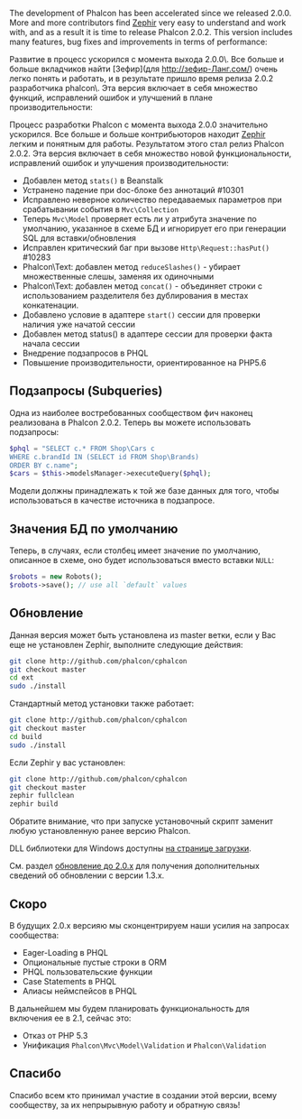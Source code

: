 The development of Phalcon has been accelerated since we released 2.0.0\. More and more contributors find [Zephir](http://zephir-lang.com/) very easy to understand and work with, and as a result it is time to release Phalcon 2.0.2\. This version includes many features, bug fixes and improvements in terms of performance:

Развитие в процесс ускорился с момента выхода 2.0.0\\. Все больше и больше вкладчиков найти [Зефир](для http://зефир-Ланг.сом/) очень легко понять и работать, и в результате пришло время релиза 2.0.2 разработчика phalcon\\. Эта версия включает в себя множество функций, исправлений ошибок и улучшений в плане производительности:

Процесс разработки Phalcon с момента выхода 2.0.0 значительно ускорился. Все больше и больше контрибьюторов находит [Zephir](http://zephir-lang.com/) легким и понятным для работы. Результатом этого стал релиз Phalcon 2.0.2. Эта версия включает в себя множество новой функциональности, исправлений ошибок и улучшения производительности:

* Добавлен метод `stats()` в Beanstalk
* Устранено падение при doc-блоке без аннотаций #10301
* Исправлено неверное количество передаваемых параметров при срабатывании события в `Mvc\Collection`
* Теперь `Mvc\Model` проверяет есть ли у атрибута значение по умолчанию, указанное в схеме БД и игнорирует его при генерации SQL для вставки/обновления
* Исправлен критический баг при вызове `Http\Request::hasPut()` #10283
* Phalcon\Text: добавлен метод `reduceSlashes()` - убирает множественные слешы, заменяя их одиночными
* Phalcon\Text: добавлен метод `concat()` - объединяет строки с использованием разделителя без дублирования в местах конкатенации.
* Добавлено условие в адаптере `start()` сессии для проверки наличия уже начатой сессии
* Добавлен метод status() в адаптере сессии для проверки факта начала сессии
* Внедрение подзапросов в PHQL
* Повышение производительности, ориентированное на PHP5.6

## Подзапросы (Subqueries)

Одна из наиболее востребованных сообществом фич наконец реализована в Phalcon 2.0.2. Теперь вы можете использовать подзапросы:

```php
$phql = "SELECT c.* FROM Shop\Cars c
WHERE c.brandId IN (SELECT id FROM Shop\Brands)
ORDER BY c.name";
$cars = $this->modelsManager->executeQuery($phql);
```

Модели должны принадлежать к той же базе данных для того, чтобы использоваться в качестве источника в подзапросе.

## Значения БД по умолчанию

Теперь, в случаях, если столбец имеет значение по умолчанию, описанное в схеме, оно будет использоваться вместо вставки `NULL`:

```php
$robots = new Robots();
$robots->save(); // use all `default` values
```

## Обновление

Данная версия может быть установлена из master ветки, если у Вас еще не установлен Zephir, выполните следующие действия:

```bash
git clone http://github.com/phalcon/cphalcon
git checkout master
cd ext
sudo ./install
```

Стандартный метод установки также работает:

```bash
git clone http://github.com/phalcon/cphalcon
git checkout master
cd build
sudo ./install
```

Если Zephir у вас установлен:

```bash
git clone http://github.com/phalcon/cphalcon
git checkout master
zephir fullclean
zephir build
```

Обратите внимание, что при запуске установочный скрипт заменит любую установленную ранее версию Phalcon.

DLL библиотеки для Windows доступны [на странице загрузки](http://phalconphp.com/ru/download/windows).

См. раздел [обновление до 2.0.х](http://blog.phalconphp.com/post/115773676765/guide-upgrading-to-phalcon-2) для получения дополнительных сведений об обновлении с версии 1.3.х.

## Скоро

В будущих 2.0.x версияю мы сконцентрируем наши усилия на запросах сообщества:

*   Eager-Loading в PHQL
*   Опциональные пустые строки в ORM
*   PHQL пользовательские функции
*   Case Statements в PHQL
*   Алиасы неймспейсов в PHQL

В дальнейшем мы будем планировать функциональность для включения ее в 2.1, сейчас это:

*   Отказ от PHP 5.3
*   Унификация `Phalcon\Mvc\Model\Validation` и `Phalcon\Validation`

## Спасибо

Спасибо всем кто принимал участие в создании этой версии, всему сообществу, за их непрырывную работу и обратную связь!

